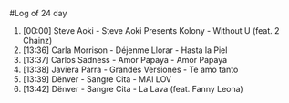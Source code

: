 #Log of 24 day

1. [00:00] Steve Aoki - Steve Aoki Presents Kolony - Without U (feat. 2 Chainz)
1. [13:36] Carla Morrison - Déjenme Llorar - Hasta la Piel
1. [13:37] Carlos Sadness - Amor Papaya - Amor Papaya
1. [13:38] Javiera Parra - Grandes Versiones - Te amo tanto
1. [13:39] Dënver - Sangre Cita - MAI LOV
1. [13:42] Dënver - Sangre Cita - La Lava (feat. Fanny Leona)
